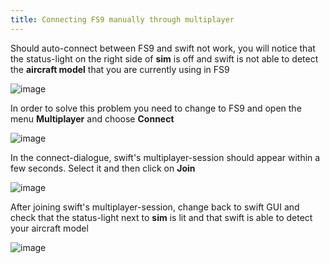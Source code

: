 ```yaml
---
title: Connecting FS9 manually through multiplayer
---
```


Should auto-connect between FS9 and swift not work, you will notice that
the status-light on the right side of **sim** is off and swift is not
able to detect the **aircraft model** that you are currently using in
FS9

![image](http://img.swift-project.org/swift_FS9_connection_01.jpg)

In order to solve this problem you need to change to FS9 and open the
menu **Multiplayer** and choose **Connect**

![image](http://img.swift-project.org/swift_FS9_connection_02.jpg)

In the connect-dialogue, swift\'s multiplayer-session should appear
within a few seconds. Select it and then click on **Join**

![image](http://img.swift-project.org/swift_FS9_connection_03.jpg)

After joining swift\'s multiplayer-session, change back to swift GUI and
check that the status-light next to **sim** is lit and that swift is
able to detect your aircraft model

![image](http://img.swift-project.org/swift_FS9_connection_04.jpg)
